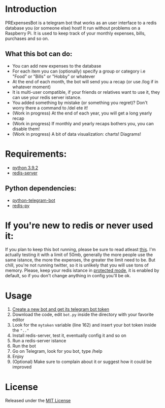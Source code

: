 # Introduction
PRExpensesBot is a telegram bot that works as an user interface to a redis database you (or someone else) host! It run without problems on a Raspberry Pi.
It is used to keep track of your monthly expenses, bills, purchases and so on.
## What this bot can do:
* You can add new expenses to the database
* For each item you can (optionally) specify a group or category i.e "Food" or "Bills" or "Hobby" or whatever 
* At the end of each month, the bot will send you a recap (or use /log if in whatever moment)
* It is multi-user compatible, if your friends or relatives want to use it, they can use your redis server istance.
* You added something by mistake (or something you regret)? Don't worry there a command to /del ete it!
* (Work in progress) At the end of each year, you will get a long yearly recap
* (Work in progress) If monthly and yearly recaps bothers you, you can disable them!
* (Work in progress) A bit of data visualization: charts! Diagrams! 
# Requirements:
* [python 3.9.2](https://www.python.org/)
* [redis-server](https://redis.io/topics/quickstart)
## Python dependencies:
* [python-telegram-bot](https://github.com/python-telegram-bot/python-telegram-bot)
* [redis-py](https://github.com/andymccurdy/redis-py)

# If you're new to redis or never used it:
If you plan to keep this bot running, please be sure to read atleast [this](https://redis.io/topics/memory-optimization#memory-allocation). I'm actually testing it with a limit of 50mb, generally the more people use the same istance, the more the expenses, the greater the limit need to be. But chill, you're not running twitter, so it is unlikely that you will use tons of memory.
Please, keep your redis istance in [protected mode](https://redis.io/topics/security), it is enabled by default, so if you don't change anything in config you'll be ok. 

# Usage
1. [Create a new bot and get its telegram bot token](https://core.telegram.org/bots#creating-a-new-bot)
2. Download the code, edit ``bot.py`` inside the directory with your favorite editor
3. Look for the ``mytoken`` variable (line 162) and insert your bot token inside the ``".."``
4. Install redis-server, test it, eventually config it and so on
5. Run a redis-server istance
6. Run the bot
7. Go on Telegram, look for you bot, type /help
8. Enjoy
9. (Optional) Make sure to complain about it or suggest how it could be improved

# License
Released under the [MIT License](https://mit-license.org/)
